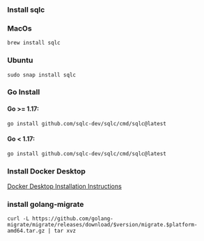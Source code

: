 ### Install sqlc

### MacOs

`brew install sqlc`

### Ubuntu

`sudo snap install sqlc`

### Go Install

#### Go >= 1.17:

`go install github.com/sqlc-dev/sqlc/cmd/sqlc@latest`

#### Go < 1.17:

`go install github.com/sqlc-dev/sqlc/cmd/sqlc@latest`

### Install Docker Desktop

[Docker Desktop Installation Instructions](https://docs.docker.com/desktop/)

### install golang-migrate

```
curl -L https://github.com/golang-migrate/migrate/releases/download/$version/migrate.$platform-amd64.tar.gz | tar xvz

```
